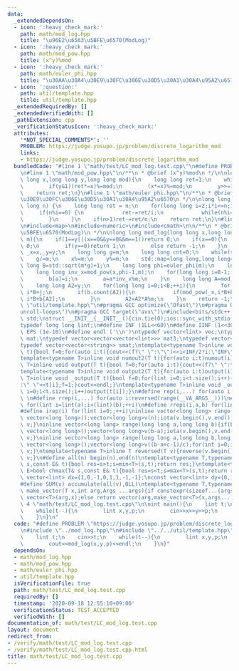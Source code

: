```yaml
---
data:
  _extendedDependsOn:
  - icon: ':heavy_check_mark:'
    path: math/mod_log.hpp
    title: "\u96E2\u6563\u5BFE\u6570(ModLog)"
  - icon: ':heavy_check_mark:'
    path: math/mod_pow.hpp
    title: (x^y)%mod
  - icon: ':heavy_check_mark:'
    path: math/euler_phi.hpp
    title: "\u30AA\u30A4\u30E9\u30FC\u306E\u30D5\u30A1\u30A4\u95A2\u6570"
  - icon: ':question:'
    path: util/template.hpp
    title: util/template.hpp
  _extendedRequiredBy: []
  _extendedVerifiedWith: []
  _pathExtension: cpp
  _verificationStatusIcon: ':heavy_check_mark:'
  attributes:
    '*NOT_SPECIAL_COMMENTS*': ''
    PROBLEM: https://judge.yosupo.jp/problem/discrete_logarithm_mod
    links:
    - https://judge.yosupo.jp/problem/discrete_logarithm_mod
  bundledCode: "#line 1 \"math/test/LC_mod_log.test.cpp\"\n#define PROBLEM \"https://judge.yosupo.jp/problem/discrete_logarithm_mod\"\
    \n#line 1 \"math/mod_pow.hpp\"\n/**\n * @brief (x^y)%mod\n */\n\nlong long mod_pow(long\
    \ long x,long long y,long long mod){\n    long long ret=1;\n    while(y>0) {\n\
    \        if(y&1)(ret*=x)%=mod;\n        (x*=x)%=mod;\n        y>>=1;\n    }\n\
    \    return ret;\n}\n#line 1 \"math/euler_phi.hpp\"\n/**\n * @brief \u30AA\u30A4\
    \u30E9\u30FC\u306E\u30D5\u30A1\u30A4\u95A2\u6570\n */\n\nlong long euler_phi(long\
    \ long n) {\n    long long ret = n;\n    for(long long i=2;i*i<=n;i++) {\n   \
    \     if(n%i==0) {\n            ret-=ret/i;\n            while(n%i==0)n/=i;\n\
    \        }\n    }\n    if(n>1)ret-=ret/n;\n    return ret;\n}\n#line 4 \"math/mod_log.hpp\"\
    \n#include<map>\n#include<numeric>\n#include<cmath>\n\n/**\n * @brief \u96E2\u6563\
    \u5BFE\u6570(ModLog)\n */\n\nlong long mod_log(long long x,long long y,long long\
    \ m){\n    if(1==y||(x==0&&y==0&&m==1))return 0;\n    if(x==0){\n        if(y==1)return\
    \ 0;\n        if(y==0)return 1;\n        else return -1;\n    }\n    long long\
    \ _x=x,_y=y;\n    long long g=m;\n    long long cnt=0;\n    while(std::gcd(x,m)!=1)m/=std::gcd(x,m),cnt++;\n\
    \    g/=m;\n    x%=m;\n    y%=m;\n    std::map<long long,long long>b;\n    long\
    \ long B=std::sqrt(m*g)+1;\n    long long phi=euler_phi(m);\n    long long a=mod_pow(x,B-1,m);\n\
    \    long long inv_x=mod_pow(x,phi-1,m);\n    for(long long i=B-1;i>=cnt;--i){\n\
    \        b[a]=i;\n        a=a*inv_x%m;\n    }\n    long long A=mod_pow(x,B*(phi-1),m);\n\
    \    long long A2=y;\n    for(long long i=0;i<B;++i){\n        for(long long j=0;j<cnt;++j)if(mod_pow(_x,i*B+j,m*g)==_y)return\
    \ i*B+j;\n        if(b.count(A2)){\n            if(mod_pow(_x,i*B+b[A2],m*g)==_y)return\
    \ i*B+b[A2];\n        }\n        A2=A2*A%m;\n    }\n    return -1;\n}\n#line 2\
    \ \"util/template.hpp\"\n#pragma GCC optimize(\"Ofast\")\n#pragma GCC optimize(\"\
    unroll-loops\")\n#pragma GCC target(\"avx\")\n#include<bits/stdc++.h>\nusing namespace\
    \ std;\nstruct __INIT__{__INIT__(){cin.tie(0);ios::sync_with_stdio(false);cout<<fixed<<setprecision(15);}}__INIT__;\n\
    typedef long long lint;\n#define INF (1LL<<60)\n#define IINF (1<<30)\n#define\
    \ EPS (1e-10)\n#define endl ('\\n')\ntypedef vector<lint> vec;\ntypedef vector<vector<lint>>\
    \ mat;\ntypedef vector<vector<vector<lint>>> mat3;\ntypedef vector<string> svec;\n\
    typedef vector<vector<string>> smat;\ntemplate<typename T>inline void numout(T\
    \ t){bool f=0;for(auto i:t){cout<<(f?\" \":\"\")<<i<INF/2?i:\"INF\";f=1;}cout<<endl;}\n\
    template<typename T>inline void numout2(T t){for(auto i:t)numout(i);}\ntemplate<typename\
    \ T>inline void output(T t){bool f=0;for(auto i:t){cout<<(f?\" \":\"\")<<i;f=1;}cout<<endl;}\n\
    template<typename T>inline void output2(T t){for(auto i:t)output(i);}\ntemplate<typename\
    \ T>inline void _output(T t){bool f=0;for(lint i=0;i<t.size();i++){cout<<f?\"\"\
    :\" \"<<t[i];f=1;}cout<<endl;}\ntemplate<typename T>inline void _output2(T t){for(lint\
    \ i=0;i<t.size();i++)output(t[i]);}\n#define rep(i,...) for(auto i:range(__VA_ARGS__))\
    \ \n#define rrep(i,...) for(auto i:reversed(range(__VA_ARGS__)))\n#define repi(i,a,b)\
    \ for(lint i=lint(a);i<(lint)(b);++i)\n#define rrepi(i,a,b) for(lint i=lint(b)-1;i>=lint(a);--i)\n\
    #define irep(i) for(lint i=0;;++i)\ninline vector<long long> range(long long n){if(n<=0)return\
    \ vector<long long>();vector<long long>v(n);iota(v.begin(),v.end(),0LL);return\
    \ v;}\ninline vector<long long> range(long long a,long long b){if(b<=a)return\
    \ vector<long long>();vector<long long>v(b-a);iota(v.begin(),v.end(),a);return\
    \ v;}\ninline vector<long long> range(long long a,long long b,long long c){if((b-a+c-1)/c<=0)return\
    \ vector<long long>();vector<long long>v((b-a+c-1)/c);for(int i=0;i<(int)v.size();++i)v[i]=i?v[i-1]+c:a;return\
    \ v;}\ntemplate<typename T>inline T reversed(T v){reverse(v.begin(),v.end());return\
    \ v;}\n#define all(n) begin(n),end(n)\ntemplate<typename T,typename E>bool chmin(T&\
    \ s,const E& t){bool res=s>t;s=min<T>(s,t);return res;}\ntemplate<typename T,typename\
    \ E>bool chmax(T& s,const E& t){bool res=s<t;s=max<T>(s,t);return res;}\nconst\
    \ vector<lint> dx={1,0,-1,0,1,1,-1,-1};\nconst vector<lint> dy={0,1,0,-1,1,-1,1,-1};\n\
    #define SUM(v) accumulate(all(v),0LL)\ntemplate<typename T,typename ...Args>auto\
    \ make_vector(T x,int arg,Args ...args){if constexpr(sizeof...(args)==0)return\
    \ vector<T>(arg,x);else return vector(arg,make_vector<T>(x,args...));}\n#line\
    \ 4 \"math/test/LC_mod_log.test.cpp\"\n\nint main(){\n    lint t;\n    cin>>t;\n\
    \    while(t--){\n        lint x,y,p;\n        cin>>x>>y>>p;\n        cout<<mod_log(x,y,p)<<endl;\n\
    \    }\n}\n"
  code: "#define PROBLEM \"https://judge.yosupo.jp/problem/discrete_logarithm_mod\"\
    \n#include \"../mod_log.hpp\"\n#include \"../../util/template.hpp\"\n\nint main(){\n\
    \    lint t;\n    cin>>t;\n    while(t--){\n        lint x,y,p;\n        cin>>x>>y>>p;\n\
    \        cout<<mod_log(x,y,p)<<endl;\n    }\n}"
  dependsOn:
  - math/mod_log.hpp
  - math/mod_pow.hpp
  - math/euler_phi.hpp
  - util/template.hpp
  isVerificationFile: true
  path: math/test/LC_mod_log.test.cpp
  requiredBy: []
  timestamp: '2020-09-18 12:55:10+09:00'
  verificationStatus: TEST_ACCEPTED
  verifiedWith: []
documentation_of: math/test/LC_mod_log.test.cpp
layout: document
redirect_from:
- /verify/math/test/LC_mod_log.test.cpp
- /verify/math/test/LC_mod_log.test.cpp.html
title: math/test/LC_mod_log.test.cpp
---
```

